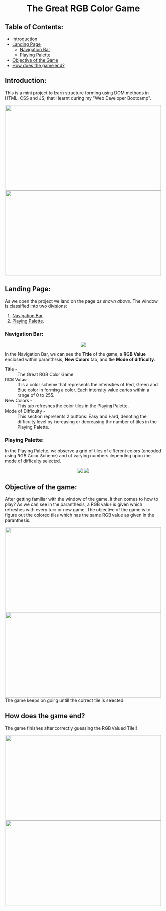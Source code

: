 <div align="center">

# The Great RGB Color Game
</div>


## Table of Contents:
- [Introduction](#Introduction)
- [Landing Page](#Landing-Page)
  - [Navigation Bar](#Navigation-Bar)
  - [Playing Palette](#Playing-Palette)
- [Objective of the Game](#Objective-of-the-game)
- [How does the game end?](#How-does-the-game-end)


## Introduction:
This is a mini project to learn structure forming using DOM methods in HTML, CSS and JS, that I learnt during my "Web Developer Bootcamp".
<div align="center">
  <img src="https://github.com/gauravbisht005/Color-Guessing-Game/blob/master/assets/Easy.JPG" height="275" width="500">
  <img src="https://github.com/gauravbisht005/Color-Guessing-Game/blob/master/assets/Hard.JPG" height="275" width="500">
</div>


## Landing Page:
As we open the project we land on the page *as shown above*.
The window is classified into two divisions:<br/> 
1. [Navigation Bar](#Navigation-Bar)
2. [Playing Palette](#Playing-Palette).


### Navigation Bar:
<div align="center">
  <img src="https://github.com/gauravbisht005/Color-Guessing-Game/blob/master/assets/Navigation Bar.JPG">
</div>

In the Navigation Bar, we can see the **Title** of the game, a **RGB Value** enclosed within paranthesis, **New Colors** tab, and the **Mode of difficulty**.
<dl>
  <dt>Title -</dt>
  <dd>The Great RGB Color Game</dd>
  <dt>RGB Value -</dt>
  <dd>It is a color scheme that represents the intensities of Red, Green and Blue color in forming a color. Each intensity value caries within a range of 0 to 255.</dd>
  <dt>New Colors -</dt>
  <dd>This tab refreshes the color tiles in the Playing Palette.</dd>
  <dt>Mode of Difficulty -</dt>
  <dd>This section represents 2 buttons: Easy and Hard, denoting the difficulty level by increasing or decreasing the number of tiles in the Playing Palette.</dd>
</dl>


### Playing Palette:
In the Playing Palette, we observe a grid of tiles of different colors (encoded using RGB Color Scheme) and of varying numbers depending upon the mode of difficulty selected.
<div align="center">
  <img src="https://github.com/gauravbisht005/Color-Guessing-Game/blob/master/assets/Playing Palette (Easy).JPG">
  <img src="https://github.com/gauravbisht005/Color-Guessing-Game/blob/master/assets/Playing Palette (Hard).JPG">
</div>


## Objective of the game:
After getting familiar with the window of the game. It then comes to how to play? As we can see in the paranthesis, a RGB value is given which refreshes with every turn or new game. The objective of the game is to figure out the colored tiles which has the same RGB value as given in the paranthesis.
<div align="center">
  <img src="https://github.com/gauravbisht005/Color-Guessing-Game/blob/master/assets/Easy(TryAgain).JPG" height="275" width="500">
  <img src="https://github.com/gauravbisht005/Color-Guessing-Game/blob/master/assets/Hard(TryAgain).JPG" height="275" width="500">
</div>
The game keeps on going untill the correct tile is selected.


## How does the game end?
The game finishes after correctly guessing the RGB Valued Tile!!
<div align="center">
  <img src="https://github.com/gauravbisht005/Color-Guessing-Game/blob/master/assets/Easy(Correct).JPG" height="275" width="500">
  <img src="https://github.com/gauravbisht005/Color-Guessing-Game/blob/master/assets/Hard(Correct).JPG" height="275" width="500">
</div>
